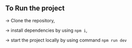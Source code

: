 ## To Run the project

-> Clone the repository,

-> install dependencies by using `npm i`,

-> start the project locally by using command `npm run dev`
